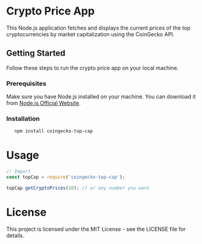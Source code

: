 # Crypto Price App

This Node.js application fetches and displays the current prices of the top  cryptocurrencies by market capitalization using the CoinGecko API.

## Getting Started

Follow these steps to run the crypto price app on your local machine.

### Prerequisites

Make sure you have Node.js installed on your machine. You can download it from [Node.js Official Website](https://nodejs.org/).

### Installation
```bash
   npm install coingecko-top-cap
```
# Usage
```javascript
// Import
const topCap = require('coingecko-top-cap');

topCap.getCryptoPrices(10); // or any number you want
```
# License
This project is licensed under the MIT License - see the LICENSE file for details.